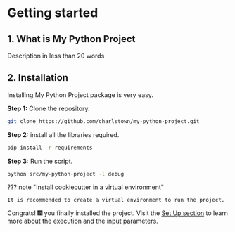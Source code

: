 # Getting started

## 1. What is My Python Project

Description in less than 20 words


## 2. Installation

Installing My Python Project package is very easy.

**Step 1:** Clone the repository.

```bash
git clone https://github.com/charlstown/my-python-project.git
```

**Step 2:** install all the libraries required.

``` bash
pip install -r requirements
```

**Step 3:** Run the script.

```bash
python src/my-python-project -l debug
```


??? note "Install cookiecutter in a virtual environment"

    It is recommended to create a virtual environment to run the project.


Congrats! :fireworks: you finally installed the project. Visit the [Set Up section](/user-guide/set-up/) to learn more about the execution and the input parameters.

</br>